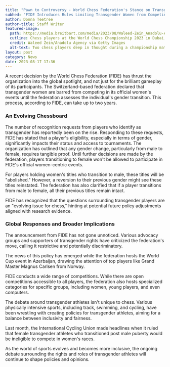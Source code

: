 ```yaml
---
title: "Pawn to Controversy - World Chess Federation's Stance on Transgender Participation"
subhed: "FIDE Introduces Rules Limiting Transgender Women from Competing in Female Events"
author: Donna Teetree
author-title: Staff Writer
featured-image: 
  path: https://media.breitbart.com/media/2023/08/Waleed-Zein_Anadolu-Agency-via-Getty-Images-640x480.jpg
  cutline: Chess players at the World Chess Championship 2023 in Dubai, focusing intently on their next moves.
  credit: Waleed Zein/Anadolu Agency via Getty Images
  alt-text: Two chess players deep in thought during a championship match
layout: post
category: News
date: 2023-08-17 17:36
---
```


A recent decision by the World Chess Federation (FIDE) has thrust the organization into the global spotlight, and not just for the brilliant gameplay of its participants. The Switzerland-based federation declared that transgender women are barred from competing in its official women's events until the federation assesses the individual's gender transition. This process, according to FIDE, can take up to two years.

### An Evolving Chessboard

The number of recognition requests from players who identify as transgender has reportedly been on the rise. Responding to these requests, FIDE has stated that a player's eligibility, especially in terms of gender, significantly impacts their status and access to tournaments. The organization has outlined that any gender change, particularly from male to female, requires tangible proof. Until further decisions are made by the federation, players transitioning to female won't be allowed to participate in FIDE's official women-centric events.

For players holding women's titles who transition to male, these titles will be "abolished." However, a reversion to their previous gender might see these titles reinstated. The federation has also clarified that if a player transitions from male to female, all their previous titles remain intact.

FIDE has recognized that the questions surrounding transgender players are an "evolving issue for chess," hinting at potential future policy adjustments aligned with research evidence.

### Global Responses and Broader Implications

The announcement from FIDE has not gone unnoticed. Various advocacy groups and supporters of transgender rights have criticized the federation's move, calling it restrictive and potentially discriminatory.

The news of this policy has emerged while the federation hosts the World Cup event in Azerbaijan, drawing the attention of top players like Grand Master Magnus Carlsen from Norway.

FIDE conducts a wide range of competitions. While there are open competitions accessible to all players, the federation also hosts specialized categories for specific groups, including women, young players, and even computers.

The debate around transgender athletes isn't unique to chess. Various physically intensive sports, including track, swimming, and cycling, have been wrestling with creating policies for transgender athletes, aiming for a balance between inclusivity and fairness.

Last month, the International Cycling Union made headlines when it ruled that female transgender athletes who transitioned post male puberty would be ineligible to compete in women's races.

As the world of sports evolves and becomes more inclusive, the ongoing debate surrounding the rights and roles of transgender athletes will continue to shape policies and opinions.

